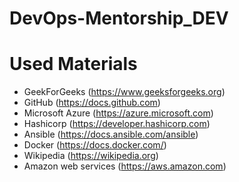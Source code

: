 # DevOps-Mentorship_DEV

# Used Materials

- GeekForGeeks (https://www.geeksforgeeks.org)
- GitHub (https://docs.github.com)
- Microsoft Azure (https://azure.microsoft.com)
- Hashicorp (https://developer.hashicorp.com)
- Ansible (https://docs.ansible.com/ansible)
- Docker (https://docs.docker.com/)
- Wikipedia (https://wikipedia.org)
- Amazon web services (https://aws.amazon.com)